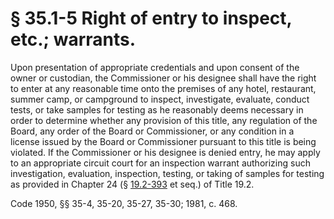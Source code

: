 # § 35.1-5 Right of entry to inspect, etc.; warrants.

<p>Upon presentation of appropriate credentials and upon consent of the owner or custodian, the Commissioner or his designee shall have the right to enter at any reasonable time onto the premises of any hotel, restaurant, summer camp, or campground to inspect, investigate, evaluate, conduct tests, or take samples for testing as he reasonably deems necessary in order to determine whether any provision of this title, any regulation of the Board, any order of the Board or Commissioner, or any condition in a license issued by the Board or Commissioner pursuant to this title is being violated. If the Commissioner or his designee is denied entry, he may apply to an appropriate circuit court for an inspection warrant authorizing such investigation, evaluation, inspection, testing, or taking of samples for testing as provided in Chapter 24 (§ <a href='http://law.lis.virginia.gov/vacode/19.2-393/'>19.2-393</a> et seq.) of Title 19.2.</p><p>Code 1950, §§ 35-4, 35-20, 35-27, 35-30; 1981, c. 468.</p>